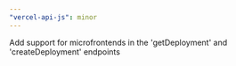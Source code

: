 ```yaml
---
"vercel-api-js": minor
---
```


Add support for microfrontends in the 'getDeployment' and 'createDeployment' endpoints